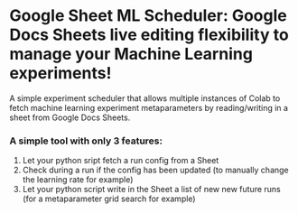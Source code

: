 # Google Sheet ML Scheduler: Google Docs Sheets live editing flexibility to manage your Machine Learning experiments!
A simple experiment scheduler that allows multiple instances of Colab to fetch machine learning experiment metaparameters by reading/writing in a sheet from Google Docs Sheets.  

### A simple tool with only 3 features:  
1. Let your python sript fetch a run config from a Sheet
2. Check during a run if the config has been updated (to manually change the learning rate for example)
3. Let your python script write in the Sheet a list of new new future runs (for a metaparameter grid search for example)
